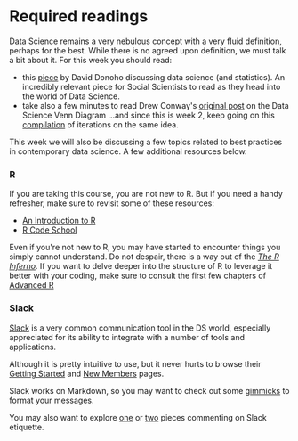 
# Required readings

Data Science remains a very nebulous concept with a very fluid definition, perhaps for the best. While there is no agreed upon definition, we must talk a bit about it. For this week you should read:

* this
[piece](http://courses.csail.mit.edu/18.337/2015/docs/50YearsDataScience.pdf) by David Donoho discussing data science (and statistics). An incredibly relevant piece for Social Scientists to read as they head into the world of
Data Science. 
* take also a few minutes to read Drew Conway's [original post](http://drewconway.com/zia/2013/3/26/the-data-science-venn-diagram) on the Data Science Venn Diagram ...and since this is week 2, keep going on this [compilation](https://www.kdnuggets.com/2016/10/battle-data-science-venn-diagrams.html) of iterations on the same idea. 

This week we will also be discussing a few topics related to best practices in contemporary data science. A few additional resources below.

<!--
### Creating DS project structures

People have put thought into standardizing project creation practices in Data Science, to the point of automating the creation of projects in ways that are generic and flexible enough to encompass multiple use cases. Two very useful ones are [Cookiecutter for Data Science](http://drivendata.github.io/cookiecutter-data-science/) tailored for Python, and  [ProjectTemplate](http://projecttemplate.net/index.html) developed for R. 

While you may or may not want to use them to create your projects, they are certainly a rich source of food for thought on what needs to be considered when creating a Data Science project.

As [Cookiecutter](http://drivendata.github.io/cookiecutter-data-science/#be-conservative-in-changing-the-default-folder-structure) would put it: "be _liberal_ in changing the folders around for your project, but be _conservative_ in changing the default structure for all projects."
-->

### R

If you are taking this course, you are not new to R. But if you need a handy refresher, make sure to revisit some of these resources:

* [An Introduction to R](https://cran.r-project.org/doc/manuals/r-release/R-intro.pdf)
* [R Code School](http://tryr.codeschool.com/)

Even if you're not new to R, you may have started to encounter things you simply cannot understand. Do not despair, there is a way out of the [_The R Inferno_](http://www.burns-stat.com/pages/Tutor/R_inferno.pdf). If you want to delve deeper into the structure of R to leverage it better with your coding, make sure to consult the first few chapters of [Advanced R](http://adv-r.had.co.nz/)

### Slack

[Slack](https://slack.com/) is a very common communication tool in the DS world, especially appreciated for its ability to integrate with a number of tools and applications. 

Although it is pretty intuitive to use, but it never hurts to browse their [Getting Started](https://get.slack.help/hc/en-us/articles/115004071768) and [New Members](https://get.slack.help/hc/en-us/articles/218080037-Getting-started-for-new-members) pages. 

Slack works on Markdown, so you may want to check out some [gimmicks](https://get.slack.help/hc/en-us/articles/202288908-Format-your-messages) to format your messages. 

You may also want to explore [one](https://www.fastcompany.com/3054413/know-it-all/everything-you-are-afraid-to-ask-about-slack-etiquette) or [two](https://gist.github.com/chandracarney/f3c3e62bdeff75826d07) pieces commenting on Slack etiquette.
